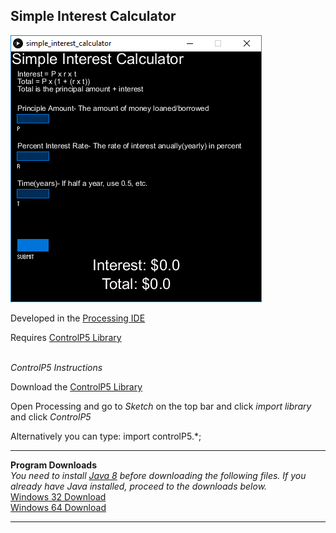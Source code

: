 ## Simple Interest Calculator

<img src = "https://github.com/khang-chung/khang-chung.github.io/blob/master/images/simple%20interest%20calculator%20image.png?raw=true">

Developed in the <a href ="https://processing.org/"> Processing IDE </a>

Requires <a href = "http://www.sojamo.de/libraries/controlP5/"> ControlP5 Library</a>
<br><br>

*ControlP5 Instructions*

Download the <a href = "http://www.sojamo.de/libraries/controlP5/"> ControlP5 Library</a>

Open Processing and go to *Sketch* on the top bar and click *import library* and click *ControlP5*

Alternatively you can type:
import controlP5.*;

---

**Program Downloads**
<br>
*You need to install <a href = "https://www.oracle.com/technetwork/java/javase/downloads/jdk8-downloads-2133151.html">Java 8</a> before downloading the following files. If you already have Java installed, proceed to the downloads below.*
<br>
<a href = "https://github.com/khang-chung/khang-chung.github.io/blob/master/downloads/application.windows32.zip?raw=true"> Windows 32 Download</a>
<br>
<a href = "https://github.com/khang-chung/khang-chung.github.io/blob/master/downloads/application.windows64.zip?raw=true"> Windows 64 Download</a>

---

